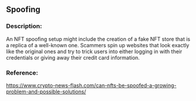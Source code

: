 ## Spoofing

### Description:
An NFT spoofing setup might include the creation of a fake NFT store that is a replica of a well-known one. Scammers spin up websites that look exactly like the original ones and try to trick users into either logging in with their credentials or giving away their credit card information.

### Reference:
https://www.crypto-news-flash.com/can-nfts-be-spoofed-a-growing-problem-and-possible-solutions/